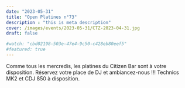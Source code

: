 ```yaml
---
date: "2023-05-31"
title: "Open Platines n°73"
description : "this is meta description"
cover: /images/events/2023-05-31/CTZ-2023-04-31.jpg
draft: false

#watch: "cbd02198-503e-47e4-9c50-c428eb80eef5"
#featured: true
---
```


Comme tous les mercredis, les platines du Citizen Bar sont à votre disposition. Réservez votre place de DJ et ambiancez-nous !!!
Technics MK2 et CDJ 850 à disposition.
